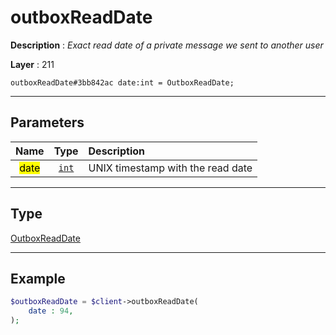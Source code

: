 # outboxReadDate

**Description** : *Exact read date of a private message we sent to another user*

**Layer** : 211

```tl
outboxReadDate#3bb842ac date:int = OutboxReadDate;
```

---

## Parameters

| Name | Type | Description |
| :---: | :---: | :--- |
| <mark>date</mark> | [`int`](type/int) | UNIX timestamp with the read date |

---

## Type

[OutboxReadDate](type/OutboxReadDate)

---

## Example

```php
$outboxReadDate = $client->outboxReadDate(
	date : 94,
);
```